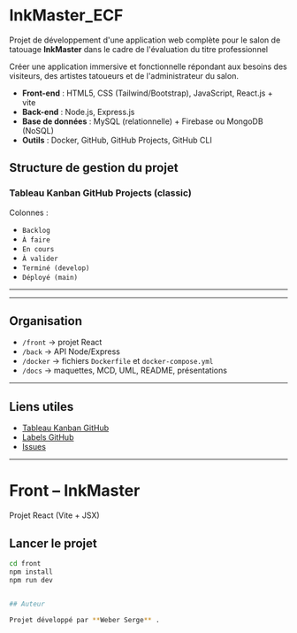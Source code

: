 
# InkMaster_ECF 

Projet de développement d'une application web complète pour le salon de tatouage **InkMaster** dans le cadre de l'évaluation du titre professionnel 

Créer une application immersive et fonctionnelle répondant aux besoins des visiteurs, des artistes tatoueurs et de l'administrateur du salon.

- **Front-end** : HTML5, CSS (Tailwind/Bootstrap), JavaScript, React.js + vite
- **Back-end** : Node.js, Express.js
- **Base de données** : MySQL (relationnelle) + Firebase ou MongoDB (NoSQL)
- **Outils** : Docker, GitHub, GitHub Projects, GitHub CLI

##  Structure de gestion du projet

### Tableau Kanban GitHub Projects (classic)

Colonnes :
- `Backlog`
- `À faire`
- `En cours`
- `À valider`
- `Terminé (develop)`
- `Déployé (main)`

---



---

##  Organisation

- `/front` → projet React
- `/back` → API Node/Express
- `/docker` → fichiers `Dockerfile` et `docker-compose.yml`
- `/docs` → maquettes, MCD, UML, README, présentations

---

## Liens utiles

- [Tableau Kanban GitHub](https://github.com/Milionj/InkMaster_ECF/projects)
- [Labels GitHub](https://github.com/Milionj/InkMaster_ECF/labels)
- [Issues](https://github.com/Milionj/InkMaster_ECF/issues)

---

# Front – InkMaster

Projet React (Vite + JSX)


## Lancer le projet

```bash
cd front
npm install
npm run dev


## Auteur

Projet développé par **Weber Serge** .
